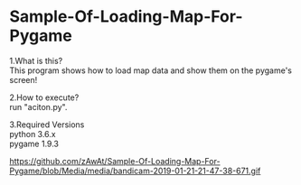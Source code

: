 # Sample-Of-Loading-Map-For-Pygame

1.What is this?<br>
 This program shows how to load map data and show them on the  pygame's screen!
 
2.How to execute?<br>
 run "aciton.py".
 
3.Required Versions<br>
 python 3.6.x<br>
 pygame 1.9.3
 
https://github.com/zAwAt/Sample-Of-Loading-Map-For-Pygame/blob/Media/media/bandicam-2019-01-21-21-47-38-671.gif
